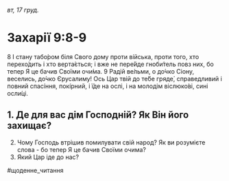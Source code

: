 
_вт, 17 груд._

# Захарії 9:8-9
8 І стану табо́ром біля Свого дому проти ві́йська, проти того, хто перехо́дить і хто верта́ється; і вже не пере́йде гноби́тель повз них, бо тепер Я це бачив Своїми очи́ма.
9 Радій ве́льми, о до́чко Сіону, веселись, до́чко Єрусалиму! Ось Цар твій до те́бе гряде́, справедливий і повний спасі́ння, покі́рний, і ї́де на ослі, і на молодім віслюко́ві, сині осли́ці.

## 1. Де для вас дім Господній? Як Він його захищає?
2. Чому Господь втрішив помилувати свій народ? Як ви розумієте слова - бо тепер Я це бачив Своїми очима?
3. Який Цар іде до нас?

#щоденне_читання
